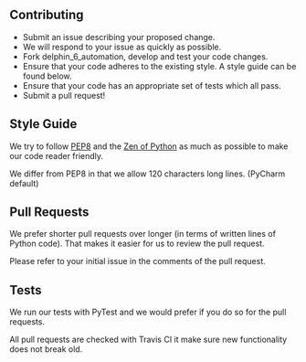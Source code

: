 ## Contributing
- Submit an issue describing your proposed change.
- We will respond to your issue as quickly as possible.
- Fork delphin_6_automation, develop and test your code changes.
- Ensure that your code adheres to the existing style. A style guide can be found below.
- Ensure that your code has an appropriate set of tests which all pass.
- Submit a pull request! 

## Style Guide

We try to follow [PEP8](https://www.python.org/dev/peps/pep-0008/) and the [Zen of Python](https://www.python.org/dev/peps/pep-0020/) as much as possible to make our code reader friendly.

We differ from PEP8 in that we allow 120 characters long lines. (PyCharm default)


## Pull Requests

We prefer shorter pull requests over longer (in terms of written lines of Python code). That makes it easier for us to review the pull request.

Please refer to your initial issue in the comments of the pull request.

## Tests

We run our tests with PyTest and we would prefer if you do so for the pull requests.

All pull requests are checked with Travis CI it make sure new functionality does not break old. 